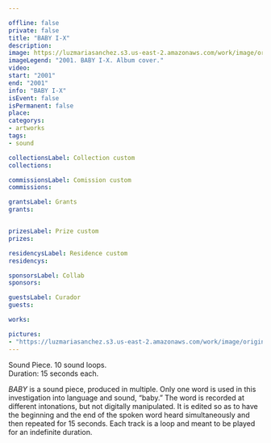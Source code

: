 ```yaml
---

offline: false
private: false
title: "BABY I-X" 
description:
image: https://luzmariasanchez.s3.us-east-2.amazonaws.com/work/image/original/baby_cd1.jpg
imageLegend: "2001. BABY I-X. Album cover."
video:
start: "2001"
end: "2001"
info: "BABY I-X"
isEvent: false
isPermanent: false
place:
categorys:
- artworks
tags:
- sound

collectionsLabel: Collection custom
collections:

commissionsLabel: Comission custom
commissions:

grantsLabel: Grants
grants:


prizesLabel: Prize custom
prizes:

residencysLabel: Residence custom
residencys:

sponsorsLabel: Collab
sponsors:

guestsLabel: Curador
guests:

works:

pictures:
- "https://luzmariasanchez.s3.us-east-2.amazonaws.com/work/image/original/baby_cd1.jpg | 2001. BABY I-X. Album cover."
---
```


Sound Piece. 10 sound loops. \
Duration: 15 seconds each.



*BABY* is a sound piece, produced in multiple. Only one word is used in this investigation into language and sound, “baby.” The word is recorded at different intonations, but not digitally manipulated. It is edited so as to have the beginning and the end of the spoken word heard simultaneously and then repeated for 15 seconds. Each track is a loop and meant to be played for an indefinite duration.

